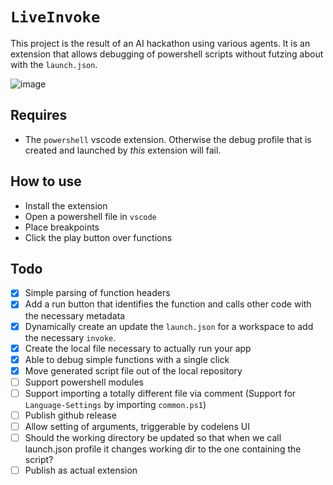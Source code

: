 # `LiveInvoke`

This project is the result of an AI hackathon using various agents. It is an extension that allows debugging of powershell scripts without futzing about with the `launch.json`.

![image](https://github.com/user-attachments/assets/a148fd20-dbf1-47be-9164-097894e528ed)

## Requires

- The `powershell` vscode extension. Otherwise the debug profile that is created and launched by _this_ extension will fail.

## How to use

- Install the extension
- Open a powershell file in `vscode`
- Place breakpoints
- Click the play button over functions

## Todo

- [x] Simple parsing of function headers
- [x] Add a run button that identifies the function and calls other code with the necessary metadata
- [x] Dynamically create an update the `launch.json` for a workspace to add the necessary `invoke`.
- [x] Create the local file necessary to actually run your app
- [x] Able to debug simple functions with a single click
- [x] Move generated script file out of the local repository
- [ ] Support powershell modules
- [ ] Support importing a totally different file via comment (Support for `Language-Settings` by importing `common.ps1`)
- [ ] Publish github release
- [ ] Allow setting of arguments, triggerable by codelens UI
- [ ] Should the working directory be updated so that when we call launch.json profile it changes working dir to the one containing the script?
- [ ] Publish as actual extension